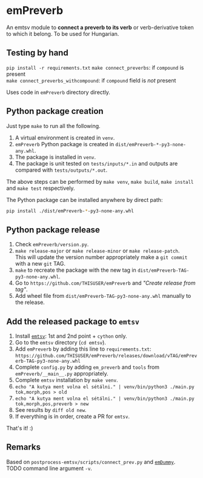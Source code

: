 # emPreverb

An emtsv module to __connect a preverb to its verb__ or verb-derivative
token to which it belong. To be used for Hungarian.

## Testing by hand

`pip install -r requirements.txt`
`make connect_preverbs`: if `compound` is present\
`make connect_preverbs_withcompound`: if `compound` field is _not_ present

Uses code in `emPreverb` directory directly.

## Python package creation

Just type `make` to run all the following.

1. A virtual environment is created in `venv`.
2. `emPreverb` Python package is created in `dist/emPreverb-*-py3-none-any.whl`.
3. The package is installed in `venv`. 
4. The package is unit tested on `tests/inputs/*.in` and outputs are compared with `tests/outputs/*.out`.

The above steps can be performed by `make venv`, `make build`, `make install` and `make test` respectively.

The Python package can be installed anywhere by direct path:
```bash
pip install ./dist/emPreverb-*-py3-none-any.whl
```

## Python package release

1. Check `emPreverb/version.py`.
2. `make release-major` or `make release-minor` or `make release-patch`.\
   This will update the version number appropriately make a `git commit` with a new `git` TAG.
3. `make` to recreate the package with the new tag in `dist/emPreverb-TAG-py3-none-any.whl`.
4. Go to `https://github.com/THISUSER/emPreverb` and _"Create release from tag"_.
5. Add wheel file from `dist/emPreverb-TAG-py3-none-any.whl` manually to the release.

## Add the released package to `emtsv`

1. Install [`emtsv`](https://github.com/nytud/emtsv/blob/master/docs/installation.md): 1st and 2nd point + `cython` only.
2. Go to the `emtsv` directory (`cd emtsv`).
1. Add `emPreverb` by adding this line to `requirements.txt`:\
   `https://github.com/THISUSER/emPreverb/releases/download/vTAG/emPreverb-TAG-py3-none-any.whl`
2. Complete `config.py` by adding `em_preverb` and `tools` from `emPreverb/__main__.py` appropriately.
3. Complete `emtsv` installation by `make venv`.
4. `echo "A kutya ment volna el sétálni." | venv/bin/python3 ./main.py tok,morph,pos > old`
5. `echo "A kutya ment volna el sétálni." | venv/bin/python3 ./main.py tok,morph,pos,preverb > new`
6. See results by `diff old new`.
7. If everything is in order, create a PR for `emtsv`.

That's it! :)

## Remarks

Based on `postprocess-emtsv/scripts/connect_prev.py` and [`emDummy`](https://github.com/nytud/emdummy).\
TODO command line argument `-v`.
